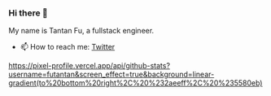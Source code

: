 ### Hi there 👋

<!-- <img align="right" src="https://github-readme-stats.vercel.app/api?username=futantan&show_icons=true&icon_color=0366d6&text_color=24292e&bg_color=ffffff&hide_title=true" /> -->


My name is Tantan Fu, a fullstack engineer.

- 📫 How to reach me: [Twitter](https://twitter.com/EclipsePrayer)

https://pixel-profile.vercel.app/api/github-stats?username=futantan&screen_effect=true&background=linear-gradient(to%20bottom%20right%2C%20%232aeeff%2C%20%235580eb)
